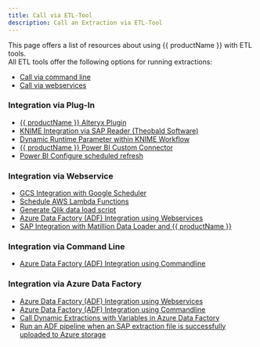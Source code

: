 ```yaml
---
title: Call via ETL-Tool
description: Call an Extraction via ETL-Tool
---
```


This page offers a list of resources about using {{ productName }} with ETL tools.<br>
All ETL tools offer the following options for running extractions:
- [Call via command line](./call-via-commandline) 
- [Call via webservices](../../web-api.md)

### Integration via Plug-In
- [{{ productName }} Alteryx Plugin](../destinations/alteryx.md#requirements)
- [KNIME Integration via SAP Reader (Theobald Software)](../../knowledge-base/knime-integration-via-sap-reader.md)
- [Dynamic Runtime Parameter within KNIME Workflow](../../knowledge-base/dynamic-runtime-paramater-within-KNIME-workflow.md)
- [{{ productName }} Power BI Custom Connector](../destination/Power-BI-Connector.md)
- [Power BI Configure scheduled refresh](https://docs.microsoft.com/en-us/power-bi/connect-data/refresh-scheduled-refresh)

### Integration via Webservice
- [GCS Integration with Google Scheduler](https://cloud.google.com/scheduler/docs/creating)
- [Schedule AWS Lambda Functions](https://docs.aws.amazon.com/AmazonCloudWatch/latest/events/RunLambdaSchedule.html)
- [Generate Qlik data load script](../destinations/qliksense-qlikview.md#generate-a-data-load-script)
- [Azure Data Factory (ADF) Integration using Webservices](../../knowledge-base/adf-integration-using-webservices.md)
- [SAP Integration with Matillion Data Loader and {{ productName }}](../../knowledge-base/create-a-custom-cennector-in-matillion-data-loader.md)


### Integration via Command Line
- [Azure Data Factory (ADF) Integration using Commandline](../../knowledge-base/adf-integration-using-command-line.md)

### Integration via Azure Data Factory

- [Azure Data Factory (ADF) Integration using Webservices](../../knowledge-base/adf-integration-using-webservices.md)
- [Azure Data Factory (ADF) Integration using Commandline](../../knowledge-base/adf-integration-using-command-line.md)
- [Call Dynamic Extractions with Variables in Azure Data Factory](../../knowledge-base/call-dynamic-extractions-with-variables-in-adf.md)
- [Run an ADF pipeline when an SAP extraction file is successfully uploaded to Azure storage](../../knowledge-base/run-an-ADF-pipeline-when-sap-extraction-file-is-successfully-uploaded-to-Azure-storage.md)
